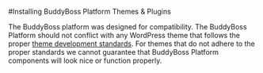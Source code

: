 #Installing BuddyBoss Platform Themes & Plugins

The BuddyBoss platform was designed for compatibility. The BuddyBoss Platform should not conflict with any WordPress theme that follows the proper [theme development standards](https://codex.wordpress.org/Theme_Development). For themes that do not adhere to the proper standards we cannot guarantee that BuddyBoss Platform components will look nice or function properly.